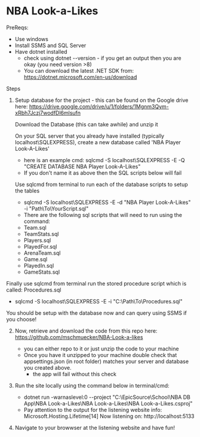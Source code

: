# NBA Look-a-Likes
PreReqs:
- Use windows
- Install SSMS and SQL Server
- Have dotnet installed 
    - check using dotnet --version - if you get an output then you are okay (you need version >8)
    - You can download the latest .NET SDK from: https://dotnet.microsoft.com/en-us/download

Steps
1. Setup database for the project - this can be found on the Google drive here: https://drive.google.com/drive/u/1/folders/1Mgnm3Qym-xRbh7Jczj7wodfDl6mlsufn

   Download the Database (this can take awhile) and unzip it
   
   On your SQL server that you already have installed (typically localhost\SQLEXPRESS), create a new database called 'NBA Player Look-A-Likes'
   - here is an example cmd: sqlcmd -S localhost\SQLEXPRESS -E -Q "CREATE DATABASE NBA Player Look-A-Likes"
   - If you don't name it as above then the SQL scripts below will fail
     
   Use sqlcmd from terminal to run each of the database scripts to setup the tables
    - sqlcmd -S localhost\SQLEXPRESS -E -d "NBA Player Look-A-Likes" -i "Path\To\YourScript.sql"
    - There are the following sql scripts that will need to run using the command:
    - Team.sql
    - TeamStats.sql
    - Players.sql
    - PlayedFor.sql
    - ArenaTeam.sql
    - Game.sql
    - PlayedIn.sql
    - GameStats.sql
  
  Finally use sqlcmd from terminal run the stored procedure script which is called: Procedures.sql
  - sqlcmd -S localhost\SQLEXPRESS -E -i "C:\Path\To\Procedures.sql"

You should be setup with the database now and can query using SSMS if you choose!


2. Now, retrieve and download the code from this repo here: https://github.com/mschmuecker/NBA-Look-a-likes
   - you can either repo to it or just unzip the code to your machine
   - Once you have it unzipped to your machine double check that appsettings.json (in root folder) matches your server and database you created above.
        - the app will fail without this check
3. Run the site locally using the command below in terminal/cmd:
     - dotnet run -warnaslevel:0 --project "C:\EpicSource\School\NBA DB App\NBA Look-a-Likes\NBA Look-a-Likes\NBA Look-a-Likes.csproj"
     - Pay attention to the output for the listening website
     info: Microsoft.Hosting.Lifetime[14]
      Now listening on: http://localhost:5133

4. Navigate to your browwser at the listening website and have fun!
